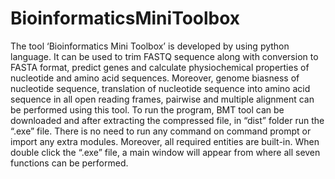 # BioinformaticsMiniToolbox
The tool ‘Bioinformatics Mini Toolbox’ is developed by using python language. It can be used to trim FASTQ sequence along with conversion to FASTA format, predict genes and calculate physiochemical properties of nucleotide and amino acid sequences. Moreover, genome biasness of nucleotide sequence, translation of nucleotide sequence into amino acid sequence in all open reading frames, pairwise and multiple alignment can be performed using this tool. To run the program, BMT tool can be downloaded and after extracting the compressed file, in “dist” folder run the “.exe” file. There is no need to run any command on command prompt or import any extra modules. Moreover, all required entities are built-in. When double click the “.exe” file, a main window will appear from where all seven functions can be performed.
